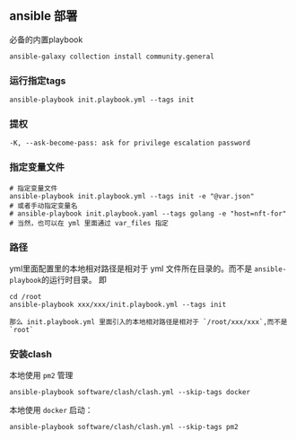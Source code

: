 ## ansible 部署

必备的内置playbook

```shell
ansible-galaxy collection install community.general
```

### 运行指定tags

```
ansible-playbook init.playbook.yml --tags init
```

### 提权

```
-K, --ask-become-pass: ask for privilege escalation password
```

### 指定变量文件

```
# 指定变量文件
ansible-playbook init.playbook.yml --tags init -e "@var.json"
# 或者手动指定变量名
# ansible-playbook init.playbook.yaml --tags golang -e "host=nft-for"
# 当然，也可以在 yml 里面通过 var_files 指定
```


### 路径

yml里面配置里的本地相对路径是相对于 yml 文件所在目录的。而不是 `ansible-playbook`的运行时目录。
即

```
cd /root
ansible-playbook xxx/xxx/init.playbook.yml --tags init

那么 init.playbook.yml 里面引入的本地相对路径是相对于 `/root/xxx/xxx`,而不是 `root`
```




### 安装clash

本地使用 `pm2` 管理

```
ansible-playbook software/clash/clash.yml --skip-tags docker
```

本地使用 `docker` 启动：

```
ansible-playbook software/clash/clash.yml --skip-tags pm2
```
